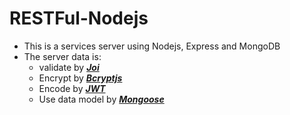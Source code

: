 # RESTFul-Nodejs

- This is a services server using Nodejs, Express and MongoDB 
- The server data is:
  - validate by [***Joi***](https://www.npmjs.com/package/joi)
  - Encrypt by [***Bcryptjs***](https://www.npmjs.com/package/bcryptjs)
  - Encode by [***JWT***](https://www.npmjs.com/package/jsonwebtoken)
  - Use data model by [***Mongoose***](https://www.npmjs.com/package/mongoose)
